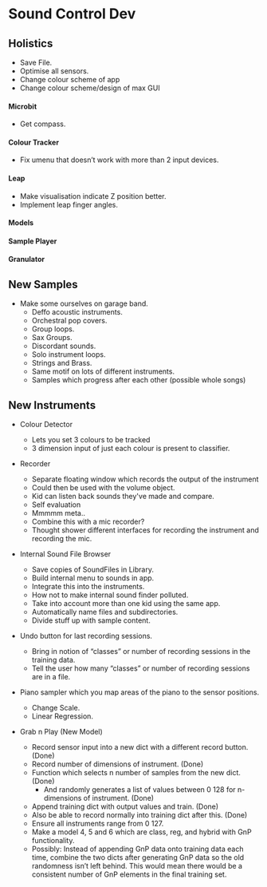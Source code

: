 # Sound Control Dev

## Holistics
* Save File.
* Optimise all sensors.
* Change colour scheme of app
* Change colour scheme/design of max GUI

#### Microbit
* Get compass.

#### Colour Tracker
* Fix umenu that doesn’t work with more than 2 input devices.

#### Leap
* Make visualisation indicate Z position better.
* Implement leap finger angles.

#### Models

#### Sample Player


#### Granulator

## New Samples
* Make some ourselves on garage band.
    * Deffo acoustic instruments.
    * Orchestral pop covers.
    * Group loops.
    * Sax Groups.
    * Discordant sounds.
    * Solo instrument loops.
    * Strings and Brass.
    * Same motif on lots of different instruments.
    * Samples which progress after each other (possible whole songs)


## New Instruments
* Colour Detector
    * Lets you set 3 colours to be tracked
    * 3 dimension input of just each colour is present to classifier.

* Recorder
    * Separate floating window which records the output of the instrument
    * Could then be used with the volume object.
    * Kid can listen back sounds they've made and compare.
    * Self evaluation
    * Mmmmm meta..
    * Combine this with a mic recorder?
    * Thought shower different interfaces for recording the instrument and recording the mic.

* Internal Sound File Browser
    * Save copies of SoundFiles in Library.
    * Build internal menu to sounds in app.
    * Integrate this into the instruments.
    * How not to make internal sound finder polluted.
    * Take into account more than one kid using the same app.
    * Automatically name files and subdirectories.
    * Divide stuff up with sample content.

* Undo button for last recording sessions.
    * Bring in notion of “classes” or number of recording sessions in the training data.
    * Tell the user how many “classes” or number of recording sessions are in a file.

* Piano sampler which you map areas of the piano to the sensor positions.
    * Change Scale.
    * Linear Regression.

* Grab n Play (New Model)
    * Record sensor input into a new dict with a different record button. (Done)
	* Record number of dimensions of instrument. (Done)
	* Function which selects n number of samples from the new dict. (Done)
		* And randomly generates a list of values between 0 128 for n-dimensions of instrument. (Done)
	* Append training dict with output values and train. (Done)
	* Also be able to record normally into training dict after this. (Done)
	* Ensure all instruments range from 0 127.
	* Make a model 4, 5 and 6 which are class, reg, and hybrid with GnP functionality.
	* Possibly: Instead of appending GnP data onto training data each time, combine the two dicts after generating GnP data so the old randomness isn’t left behind. This would mean there would be a consistent number of GnP elements in the final training set.



